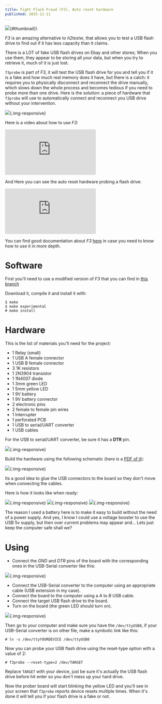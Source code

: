 ```yaml
---
title: Fight Flash Fraud (F3), Auto reset hardware
published: 2015-11-11
...
```


![](/img/f3/thumbnail.png){#thumbnail}\

*F3* is an amazing alternative to *h2testw*, that allows you to test a USB
flash drive to find out if it has less capacity than it claims.

There is a LOT of fake USB flash drives on Ebay and other stores; When you use
them, they appear to be storing all your data, but when you try to retrieve it,
much of it is just lost.

`f3probe` is part of *F3*, it will test the USB flash drive for you and tell you
if it is a fake and how much real memory does it have, but there is a catch: it
requires you to physically disconnect and reconnect the drive manually, which
slows down the whole process and becomes tedious if you need to probe more than
one drive. Here is the solution: a piece of hardware that `f3probe` will use to
automatically connect and reconnect you USB drive without your intervention.

![](/img/f3/shot1.jpg){.img-responsive}

<!--more-->

Here is a video about how to use *F3*:

<div class='video embed-responsive embed-responsive-16by9'>
<iframe src="https://www.youtube.com/embed/qnezKfCTO7E" frameborder="0" allowfullscreen></iframe>
</div>


And Here you can see the auto reset hardware probing a flash drive:

<div class='video embed-responsive embed-responsive-16by9'>
<iframe src="https://www.youtube.com/embed/E0Qq4LPxtxk" frameborder="0" allowfullscreen></iframe>
</div>


You can find good documentation about *F3*
[here](http://oss.digirati.com.br/f3/) in case you need to know how to use it in
more depth.


# Software

First you'll need to use a modified version of *F3* that you can find in [this
branch](https://github.com/alx741/f3/tree/autoreset_hw)

Download it, compile it and install it with:

    $ make
    $ make experimental
    # make install


# Hardware

This is the list of materials you'll need for the project:

* 1 Relay (small)
* 1 USB A female connector
* 1 USB B female connector
* 3 1K resistors
* 1 2N3904 transistor
* 1 1N4007 diode
* 1 3mm green LED
* 1 5mm yellow LED
* 1 9V battery
* 1 9V battery connector
* 2 electronic pins
* 2 female to female pin wires
* 1 Interrupter
* 1 perforated PCB
* 1 USB to serial/UART converter
* 1 USB cables


For the USB to serial/UART converter, be sure it has a **DTR** pin.

![](/img/f3/shot2.jpg){.img-responsive}


Build the hardware using the following schematic (here is a [PDF of
it](https://github.com/alx741/f3/blob/autoreset_hw/hw/schematic.pdf)):

![](/img/f3/scheme.png){.img-responsive}


Its a good idea to glue the USB connectors to the board so they don't move when
connecting the cables.

Here is how it looks like when ready:

![](/img/f3/shot3.jpg){.img-responsive}
![](/img/f3/shot4.jpg){.img-responsive}
![](/img/f3/shot5.jpg){.img-responsive}


The reason I used a battery here is to make it easy to build without the need of
a power supply. And yes, I know I could use a voltage booster to use the USB 5v
supply, but then over current problems may appear and... Lets just keep the
computer safe shall we?

# Using

* Connect the *GND* and *DTR* pins of the board with the corresponding ones in
  the USB-Serial converter like this:

![](/img/f3/shot6.jpg){.img-responsive}


* Connect the USB-Serial converter to the computer using an appropriate cable
  (USB extension in my case).
* Connect the board to the computer using a *A* to *B* USB cable.
* Connect the target USB flash drive to the board.
* Turn on the board (the green LED should turn on).

![](/img/f3/shot7.jpg){.img-responsive}


Then go to your computer and make sure you have the `/dev/ttyUSB0`, if your
USB-Serial converter is on other file, make a symbolic link like this:

    # ln -s /dev/ttyYOURDEVICE /dev/ttyUSB0


Now you can probe your USB flash drive using the reset-type option with a value
of 2:

    # f3probe --reset-type=2 /dev/TARGET


Replace `TARGET` with your device, just be sure it's actually the USB flash
drive before hit enter so you don't mess up your hard drive.

Now the prober board will start blinking the yellow LED and you'll see in your
screen that `f3probe` reports device resets multiple times. When it's done it
will tell you if your flash drive is a fake or not.
